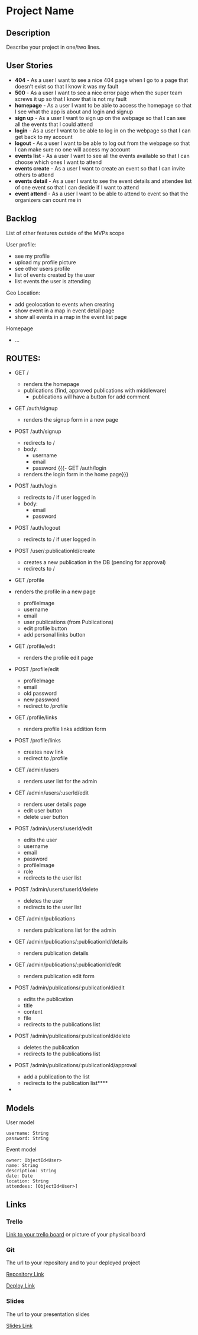 # Project Name

## Description

Describe your project in one/two lines.
 
## User Stories

- **404** - As a user I want to see a nice 404 page when I go to a page that doesn’t exist so that I know it was my fault 
- **500** - As a user I want to see a nice error page when the super team screws it up so that I know that is not my fault
- **homepage** - As a user I want to be able to access the homepage so that I see what the app is about and login and signup
- **sign up** - As a user I want to sign up on the webpage so that I can see all the events that I could attend
- **login** - As a user I want to be able to log in on the webpage so that I can get back to my account
- **logout** - As a user I want to be able to log out from the webpage so that I can make sure no one will access my account
- **events list** - As a user I want to see all the events available so that I can choose which ones I want to attend
- **events create** - As a user I want to create an event so that I can invite others to attend
- **events detail** - As a user I want to see the event details and attendee list of one event so that I can decide if I want to attend 
- **event attend** - As a user I want to be able to attend to event so that the organizers can count me in

## Backlog

List of other features outside of the MVPs scope

User profile:
- see my profile
- upload my profile picture
- see other users profile
- list of events created by the user
- list events the user is attending

Geo Location:
- add geolocation to events when creating
- show event in a map in event detail page
- show all events in a map in the event list page

Homepage
- ...


## ROUTES:

- GET / 
  - renders the homepage
  - publications (find, approved publications with middleware)
    - publications will have a button for add comment
- GET /auth/signup
  - renders the signup form in a new page
- POST /auth/signup
  - redirects to /
  - body:
    - username
    - email
    - password
{{{- GET /auth/login
  - renders the login form in the home page}}}
- POST /auth/login
  - redirects to / if user logged in
  - body:
    - email
    - password
- POST /auth/logout
  - redirects to / if user logged in


- POST /user/:publicationId/create
  - creates a new publication in the DB (pending for approval)
  - redirects to /


- GET /profile
 - renders the profile in a new page
    - profileImage
    - username
    - email
    - user publications (from Publications)
    - edit profile button
    - add personal links button
- GET /profile/edit
  - renders the profile edit page
- POST /profile/edit
  - profileImage
  - email
  - old password
  - new password
  - redirect to /profile
- GET /profile/links
  - renders profile links addition form
- POST /profile/links
  - creates new link
  - redirect to /profile


- GET /admin/users
  - renders user list for the admin
- GET /admin/users/:userId/edit
  - renders user details page
  - edit user button
  - delete user button
- POST /admin/users/:userId/edit
  - edits the user
  - username
  - email
  - password
  - profileImage
  - role
  - redirects to the user list
- POST /admin/users/:userId/delete
  - deletes the user
  - redirects to the user list
- GET /admin/publications
  - renders publications list for the admin
- GET /admin/publications/:publicationId/details
  - renders publication details
- GET /admin/publications/:publicationId/edit
  - renders publication edit form
- POST /admin/publications/:publicationId/edit
  - edits the publication
  - title
  - content
  - file
  - redirects to the publications list
- POST /admin/publications/:publicationId/delete
  - deletes the publication
  - redirects to the publications list
- POST /admin/publications/:publicationId/approval
  - add a publication to the list
  - redirects to the publication list****


- 

## Models

User model
 
```
username: String
password: String
```

Event model

```
owner: ObjectId<User>
name: String
description: String
date: Date
location: String
attendees: [ObjectId<User>]
``` 

## Links

### Trello

[Link to your trello board](https://trello.com) or picture of your physical board

### Git

The url to your repository and to your deployed project

[Repository Link](http://github.com)

[Deploy Link](http://heroku.com)

### Slides

The url to your presentation slides

[Slides Link](http://slides.com)
